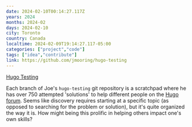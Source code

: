 ```yaml
---
date: 2024-02-10T00:14:27.117Z
years: 2024
months: 2024-02
days: 2024-02-10
city: Toronto
country: Canada
localtime: 2024-02-09T19:14:27.117-05:00
categories: ["project","code"]
tags: ["idea","contribute"]
link: https://github.com/jmooring/hugo-testing
---
```

[Hugo Testing](https://github.com/jmooring/hugo-testing)

Each branch of Joe's `hugo-testing` git repository is a scratchpad where he has over 750 attempted 'solutions' to help different people on the [Hugo forum](https://discourse.gohugo.io). Seems like discovery requires starting at a specific topic (as opposed to searching for the problem or solution), but it's quite organized the way it is. How might being this prolific in helping others impact one's own skills?
